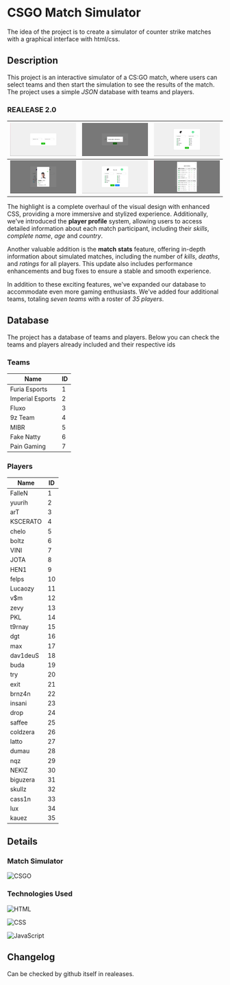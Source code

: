 # CSGO Match Simulator
The idea of ​​the project is to create a simulator of counter strike matches with a graphical interface with html/css.

## Description
This project is an interactive simulator of a CS:GO match, where users can select teams and then start the simulation to see the results of the match. The project uses a simple *JSON* database with teams and players.

### REALEASE 2.0

![Imagem 1](/assets/prints/print5.png) | ![Imagem 2](/assets/prints/print10.png) | ![Imagem 3](/assets/prints/print6.png)
--- | --- | ---
![Imagem 3](/assets/prints/print9.png) | ![Imagem 4](/assets/prints/print7.png) | ![Imagem 5](/assets/prints/print8.png)

The highlight is a complete overhaul of the visual design with enhanced CSS, providing a more immersive and stylized experience. Additionally, we've introduced the **player profile** system, allowing users to access detailed information about each match participant, including their *skills*, *complete name*, *age* and *country*.

Another valuable addition is the **match stats** feature, offering in-depth information about simulated matches, including the number of *kills*, *deaths*, and *ratings* for all players. This update also includes performance enhancements and bug fixes to ensure a stable and smooth experience. 

In addition to these exciting features, we've expanded our database to accommodate even more gaming enthusiasts. We've added four additional teams, totaling *seven teams* with a roster of *35 players*. 

## Database

The project has a database of teams and players. Below you can check the teams and players already included and their respective ids

### Teams

| Name             | ID |
|------------------|----|
| Furia Esports    | 1  |
| Imperial Esports | 2  |
| Fluxo            | 3  |
| 9z Team          | 4  |
| MIBR             | 5  |
| Fake Natty       | 6  |
| Pain Gaming      | 7  |

### Players

| Name     | ID |
|----------|----|
| FalleN   | 1  |
| yuurih   | 2  |
| arT      | 3  |
| KSCERATO | 4  |
| chelo    | 5  |
| boltz    | 6  |
| VINI     | 7  |
| JOTA     | 8  |
| HEN1     | 9  |
| felps    | 10 |
| Lucaozy  | 11 |
| v$m      | 12 |
| zevy     | 13 |
| PKL      | 14 |
| t9rnay   | 15 |
| dgt      | 16 |
| max      | 17 |
| dav1deuS | 18 |
| buda     | 19 |
| try      | 20 |
| exit     | 21 |
| brnz4n   | 22 |
| insani   | 23 |
| drop     | 24 |
| saffee   | 25 |
| coldzera | 26 |
| latto    | 27 |
| dumau    | 28 |
| nqz      | 29 |
| NEKIZ    | 30 |
| biguzera | 31 |
| skullz   | 32 |
| cass1n   | 33 |
| lux      | 34 |
| kauez    | 35 |

## Details

### Match Simulator

![CSGO](https://img.shields.io/badge/Counter_Strike-000000?style=for-the-badge&logo=counter-strike&logoColor=white)

### Technologies Used

![HTML](https://img.shields.io/badge/html5-%23E34F26.svg?style=for-the-badge&logo=html5&logoColor=white)

![CSS](https://img.shields.io/badge/css3-%231572B6.svg?style=for-the-badge&logo=css3&logoColor=white)

![JavaScript](https://img.shields.io/badge/javascript-%23323330.svg?style=for-the-badge&logo=javascript&logoColor=%23F7DF1E)

## Changelog
Can be checked by github itself in realeases.
